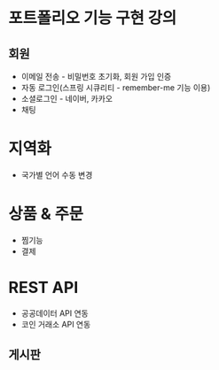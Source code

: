 # 포트폴리오 기능 구현 강의

## 회원

- 이메일 전송 - 비밀번호 초기화, 회원 가입 인증
- 자동 로그인(스프링 시큐리티 - remember-me 기능 이용)
- 소셜로그인 - 네이버, 카카오
- 채팅

# 지역화
- 국가별 언어 수동 변경

# 상품 & 주문 
- 찜기능
- 결제

# REST API 
- 공공데이터 API 연동
- 코인 거래소 API 연동

## 게시판
